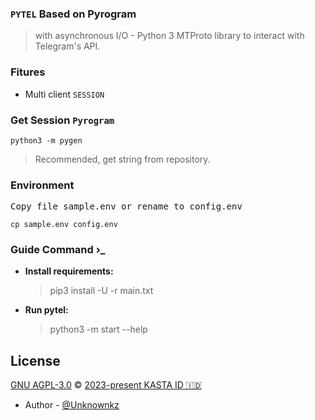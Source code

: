 ### `PYTEL` Based on Pyrogram
> with asynchronous I/O - Python 3 MTProto library to interact with Telegram's API.

### Fitures
  * Multi client `SESSION`

### Get Session `Pyrogram`
    python3 -m pygen
   > Recommended, get string from repository.

### Environment
  <kbd>
Copy file sample.env or rename to config.env
  </kbd>
  
    cp sample.env config.env

### Guide Command ›_
  * <strong>Install requirements:</strong>
    > pip3 install -U -r main.txt
  * <strong>Run pytel:</strong>
    > python3 -m start --help

## License
[GNU AGPL-3.0][license] © [2023-present KASTA ID 🇮🇩][kastaid]
  * Author - [@Unknownkz][unknownkz]

[license]: https://opensource.org/license/agpl-v3/
[kastaid]: https://github.com/kastaid
[unknownkz]: https://github.com/unknownkz
